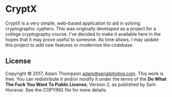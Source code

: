 # CryptX

CryptX is a very simple, web-based application to aid in solving cryptographic cyphers. This was originally developed as a project for a college cryptography course. I've decided to make it available here in the hopes that it may prove useful to someone. As time allows, I may update this project to add new features or modernize the codebase.

## License

Copyright © 2017, Adam Thompson <adam@serialphotog.com>. This work is free. You can redistribute it and/or modify it under the terms of the **Do What The Fuck You Want To Public License**, Version 2, as published by Sam Hocevar. See the COPYING file for more details.
